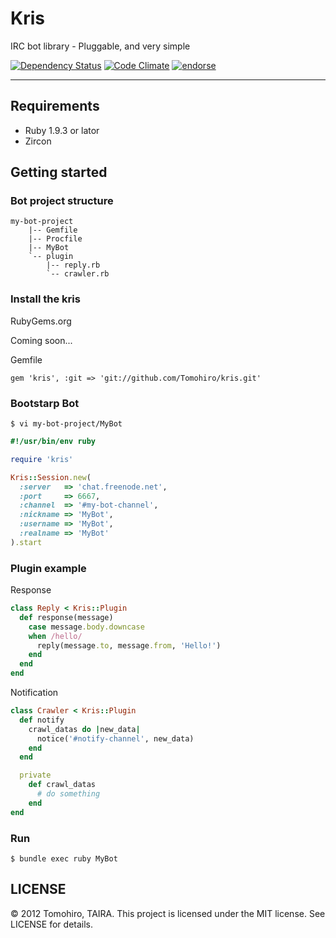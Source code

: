 Kris
================================================================================

IRC bot library - Pluggable, and very simple

[![Dependency Status](https://gemnasium.com/Tomohiro/kris.png)](https://gemnasium.com/Tomohiro/kris)
[![Code Climate](https://codeclimate.com/badge.png)](https://codeclimate.com/github/Tomohiro/kris)
[![endorse](http://api.coderwall.com/tomohiro/endorsecount.png)](http://coderwall.com/tomohiro)


---


Requirements
--------------------------------------------------------------------------------

- Ruby 1.9.3 or lator
- Zircon


Getting started
--------------------------------------------------------------------------------


### Bot project structure

    my-bot-project
        |-- Gemfile
        |-- Procfile
        |-- MyBot
        `-- plugin
            |-- reply.rb
            `-- crawler.rb


### Install the kris

RubyGems.org

Coming soon...


Gemfile

    gem 'kris', :git => 'git://github.com/Tomohiro/kris.git'


### Bootstarp Bot

    $ vi my-bot-project/MyBot

```ruby
#!/usr/bin/env ruby

require 'kris'

Kris::Session.new(
  :server   => 'chat.freenode.net',
  :port     => 6667,
  :channel  => '#my-bot-channel',
  :nickname => 'MyBot',
  :username => 'MyBot',
  :realname => 'MyBot'
).start
```


### Plugin example

Response

```ruby
class Reply < Kris::Plugin
  def response(message)
    case message.body.downcase
    when /hello/
      reply(message.to, message.from, 'Hello!')
    end
  end
end
```

Notification

```ruby
class Crawler < Kris::Plugin
  def notify
    crawl_datas do |new_data|
      notice('#notify-channel', new_data)
    end
  end

  private
    def crawl_datas
      # do something
    end
end
```


### Run

    $ bundle exec ruby MyBot




LICENSE
--------------------------------------------------------------------------------

&copy; 2012 Tomohiro, TAIRA.
This project is licensed under the MIT license.
See LICENSE for details.
